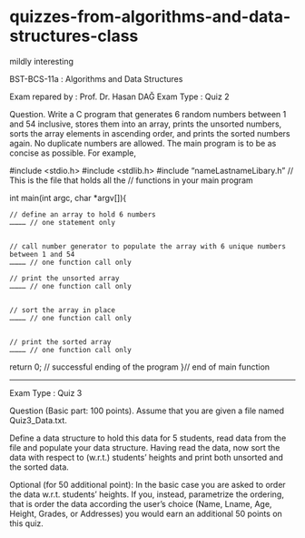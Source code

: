# quizzes-from-algorithms-and-data-structures-class
mildly interesting



BST-BCS-11a	: Algorithms and Data Structures

Exam repared by	: Prof. Dr. Hasan DAĞ
Exam Type		: Quiz 2 		 

Question. Write a C program that generates 6 random numbers between 1 and 54 inclusive, stores them into an array, prints the unsorted numbers, sorts the array elements in ascending order, and prints the sorted numbers again. No duplicate numbers are allowed. The main program is to be as concise as possible. For example,



#include <stdio.h>
#include <stdlib.h>
#include “nameLastnameLibary.h”  // This is the file that holds all the 
 // functions in your main program

int main(int argc, char *argv[]){

	// define an array to hold 6 numbers
	………… // one statement only


	// call number generator to populate the array with 6 unique numbers between 1 and 54
	………… // one function call only

	// print the unsorted array
	………… // one function call only


	// sort the array in place
	………… // one function call only


	// print the sorted array
	………… // one function call only

return 0; // successful ending of the program
}// end of main function


------------------------------------------------------

Exam Type		: Quiz 3 		 

Question (Basic part: 100 points). Assume that you are given a file named Quiz3_Data.txt.

Define a data structure to hold this data for 5 students, read data from the file and populate your data structure. Having read the data, now sort the data with respect to (w.r.t.) students’ heights and print both unsorted and the sorted data. 

Optional (for 50 additional point): In the basic case you are asked to order the data w.r.t. students’ heights. If you, instead, parametrize the ordering, that is order the data according the user’s choice (Name, Lname, Age, Height, Grades, or Addresses) you would earn an additional 50 points on this quiz.





